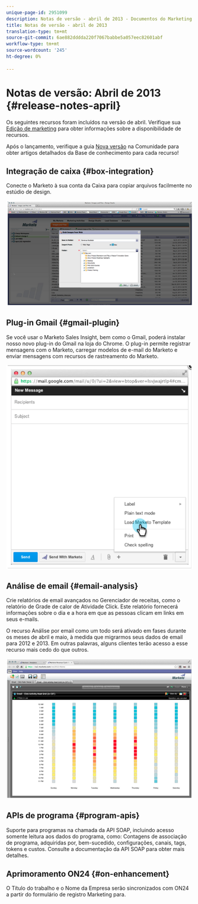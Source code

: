 ```yaml
---
unique-page-id: 2951099
description: Notas de versão - abril de 2013 - Documentos do Marketing - Documentação do produto
title: Notas de versão - abril de 2013
translation-type: tm+mt
source-git-commit: 6ae882dddda220f7067babbe5a057eec82601abf
workflow-type: tm+mt
source-wordcount: '245'
ht-degree: 0%

---
```



# Notas de versão: Abril de 2013 {#release-notes-april}

Os seguintes recursos foram incluídos na versão de abril. Verifique sua [Edição de marketing](https://docs.marketo.com/display/docs/assets/pricing.php) para obter informações sobre a disponibilidade de recursos.

Após o lançamento, verifique a guia [Nova versão](release-notes-december-2013.md) na Comunidade para obter artigos detalhados da Base de conhecimento para cada recurso!

## Integração de caixa {#box-integration}

Conecte o Marketo à sua conta da Caixa para copiar arquivos facilmente no estúdio de design.

![](assets/image2014-9-22-15-3a47-3a56.png)

## Plug-in Gmail {#gmail-plugin}

Se você usar o Marketo Sales Insight, bem como o Gmail, poderá instalar nosso novo plug-in do Gmail na loja do Chrome. O plug-in permite registrar mensagens com o Marketo, carregar modelos de e-mail do Marketo e enviar mensagens com recursos de rastreamento do Marketo.

![](assets/image2014-9-22-15-3a48-3a57.png)

## Análise de email {#email-analysis}

Crie relatórios de email avançados no Gerenciador de receitas, como o relatório de Grade de calor de Atividade Click. Este relatório fornecerá informações sobre o dia e a hora em que as pessoas clicam em links em seus e-mails.

O recurso Análise por email como um todo será ativado em fases durante os meses de abril e maio, à medida que migrarmos seus dados de email para 2012 e 2013. Em outras palavras, alguns clientes terão acesso a esse recurso mais cedo do que outros.

![](assets/image2014-9-22-15-3a49-3a16.png)

## APIs de programa {#program-apis}

Suporte para programas na chamada da API SOAP, incluindo acesso somente leitura aos dados do programa, como: Contagens de associação de programa, adquiridas por, bem-sucedido, configurações, canais, tags, tokens e custos. Consulte a documentação da API SOAP para obter mais detalhes.

## Aprimoramento ON24 {#on-enhancement}

O Título do trabalho e o Nome da Empresa serão sincronizados com ON24 a partir do formulário de registro Marketing para.
